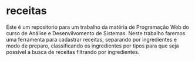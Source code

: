 # receitas
Este é um repositorio para um trabalho da matéria de Programação Web do curso de Análise e Desenvilvomento de Sistemas.
Neste trabalho faremos uma ferramenta para cadastrar receitas, separando por ingredientes e modo de preparo, classificando os ingredientes por tipos para que seja possivel a busca de receitas filtrando por ingredientes. 
